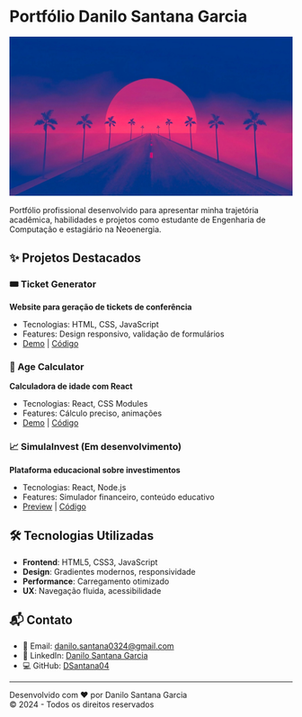 # Portfólio Danilo Santana Garcia

![Preview do Portfólio](banner-hero.jpg)

Portfólio profissional desenvolvido para apresentar minha trajetória acadêmica, habilidades e projetos como estudante de Engenharia de Computação e estagiário na Neoenergia.

## ✨ Projetos Destacados

### 🎟️ Ticket Generator
**Website para geração de tickets de conferência**  
- Tecnologias: HTML, CSS, JavaScript  
- Features: Design responsivo, validação de formulários  
- [Demo](https://ticket-generator-ashy-tau.vercel.app/) | [Código](https://github.com/DSantana04/ticket-generator)

### 🧮 Age Calculator
**Calculadora de idade com React**  
- Tecnologias: React, CSS Modules  
- Features: Cálculo preciso, animações  
- [Demo](https://age-calculator-red-eta.vercel.app/) | [Código](https://github.com/DSantana04/age-calculator)

### 📈 SimulaInvest (Em desenvolvimento)
**Plataforma educacional sobre investimentos**  
- Tecnologias: React, Node.js  
- Features: Simulador financeiro, conteúdo educativo  
- [Preview](https://simula-invest-full-stack.vercel.app/) | [Código](https://github.com/MatheusMuinos/simula.invest_FullStack)

## 🛠 Tecnologias Utilizadas

- **Frontend**: HTML5, CSS3, JavaScript  
- **Design**: Gradientes modernos, responsividade  
- **Performance**: Carregamento otimizado  
- **UX**: Navegação fluida, acessibilidade  

## 📬 Contato

- 📧 Email: [danilo.santana0324@gmail.com](mailto:danilo.santana0324@gmail.com)  
- 💼 LinkedIn: [Danilo Santana Garcia](https://www.linkedin.com/in/danilo-santana-garcia/)  
- 💻 GitHub: [DSantana04](https://github.com/DSantana04)  

---

Desenvolvido com ❤️ por Danilo Santana Garcia  
© 2024 - Todos os direitos reservados

